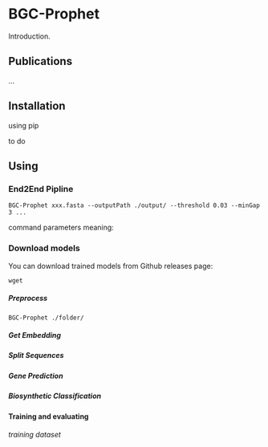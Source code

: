 # BGC-Prophet

Introduction.

## Publications

...

## Installation

using pip

to do

## Using

### End2End Pipline

```shell
BGC-Prophet xxx.fasta --outputPath ./output/ --threshold 0.03 --minGap 3 ...
```

command parameters meaning:


### Download models

You can download trained models from Github releases page:

```shell
wget 
```

##### Preprocess

```shell
BGC-Prophet ./folder/
```


##### Get Embedding



##### Split Sequences



##### Gene Prediction



##### Biosynthetic Classification



#### Training and evaluating



###### training dataset

